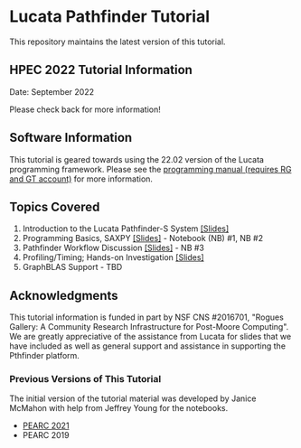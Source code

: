 # Lucata Pathfinder Tutorial

This repository maintains the latest version of this tutorial. 


## HPEC 2022 Tutorial Information

Date: September 2022

Please check back for more information!

## Software Information
This tutorial is geared towards using the 22.02 version of the Lucata programming framework. Please see the [programming manual (requires RG and GT account)](https://github.gatech.edu/crnch-rg/rg-lucata-pathfinder/blob/main/docs/pathfinder/Lucata-Pathfinder-Programming-Guide-v2.0.0-2202-tools.pdf) for more information. 

## Topics Covered

1) Introduction to the Lucata Pathfinder-S System [[Slides]](https://github.com/gt-crnch-rg/lucata-pathfinder-tutorial/blob/main/slides/lucata_tutorial/00_Lucata_Pathfinder_Tutorial_Overview.pdf)  
2) Programming Basics, SAXPY [[Slides]](https://github.com/gt-crnch-rg/lucata-pathfinder-tutorial/blob/main/slides/lucata_tutorial/01_Lucata_Pathfinder_Tutorial_Basics.pdf) - Notebook (NB) #1, NB #2 
3) Pathfinder Workflow Discussion [[Slides]](https://github.com/gt-crnch-rg/lucata-pathfinder-tutorial/blob/main/slides/lucata_tutorial/02_Lucata_Pathfinder_Tutorial_Workflow.pdf) -   NB #3      
4) Profiling/Timing; Hands-on Investigation [[Slides]](https://github.com/gt-crnch-rg/lucata-pathfinder-tutorial/blob/main/slides/lucata_tutorial/03_Lucata_Pathfinder_Tutorial_Performance_Profiling.pdf) 
5) GraphBLAS Support - TBD

## Acknowledgments
This tutorial information is funded in part by NSF CNS #2016701, "Rogues Gallery: A Community Research Infrastructure for Post-Moore Computing". We are greatly appreciative of the assistance from Lucata for slides that we have included as well as general support and assistance in supporting the Pthfinder platform. 

### Previous Versions of This Tutorial

The initial version of the tutorial material was developed by Janice McMahon with help from Jeffrey Young for the notebooks. 

* [PEARC 2021](https://github.com/gt-crnch-rg/pearc-tutorial-2021)
* PEARC 2019
